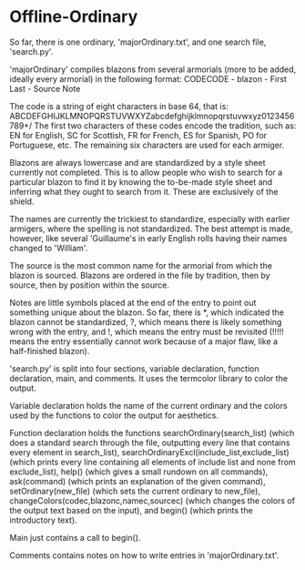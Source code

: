 # Offline-Ordinary
So far, there is one ordinary, 'majorOrdinary.txt', and one search file, 'search.py'.

'majorOrdinary' compiles blazons from several armorials (more to be added, ideally every armorial) in the following format:
CODECODE - blazon - First Last - Source Note

The code is a string of eight characters in base 64, that is: ABCDEFGHIJKLMNOPQRSTUVWXYZabcdefghijklmnopqrstuvwxyz0123456789+/
The first two characters of these codes encode the tradition, such as: EN for English, SC for Scottish, FR for French, ES for Spanish, PO for Portuguese, etc.
The remaining six characters are used for each armiger.

Blazons are always lowercase and are standardized by a style sheet currently not completed. This is to allow people who wish to search for a particular blazon to find it by knowing the to-be-made style sheet and inferring what they ought to search from it. These are exclusively of the shield.

The names are currently the trickiest to standardize, especially with earlier armigers, where the spelling is not standardized. The best attempt is made, however, like several 'Guillaume's in early English rolls having their names changed to 'William'.

The source is the most common name for the armorial from which the blazon is sourced. Blazons are ordered in the file by tradition, then by source, then by position within the source.

Notes are little symbols placed at the end of the entry to point out something unique about the blazon. So far, there is *, which indicated the blazon cannot be standardized, ?, which means there is likely something wrong with the entry, and !, which means the entry must be revisited (!!!!! means the entry essentially cannot work because of a major flaw, like a half-finished blazon).

'search.py' is split into four sections, variable declaration, function declaration, main, and comments. It uses the termcolor library to color the output.

Variable declaration holds the name of the current ordinary and the colors used by the functions to color the output for aesthetics.

Function declaration holds the functions searchOrdinary(search_list) (which does a standard search through the file, outputting every line that contains every element in search_list), searchOrdinaryExcl(include_list,exclude_list) (which prints every line containing all elements of include list and none from exclude_list), help() (which gives a small rundown on all commands), ask(command) (which prints an explanation of the given command), setOrdinary(new_file) (which sets the current ordinary to new_file), changeColors(codec,blazonc,namec,sourcec) (which changes the colors of the output text based on the input), and begin() (which prints the introductory text).

Main just contains a call to begin().

Comments contains notes on how to write entries in 'majorOrdinary.txt'.
